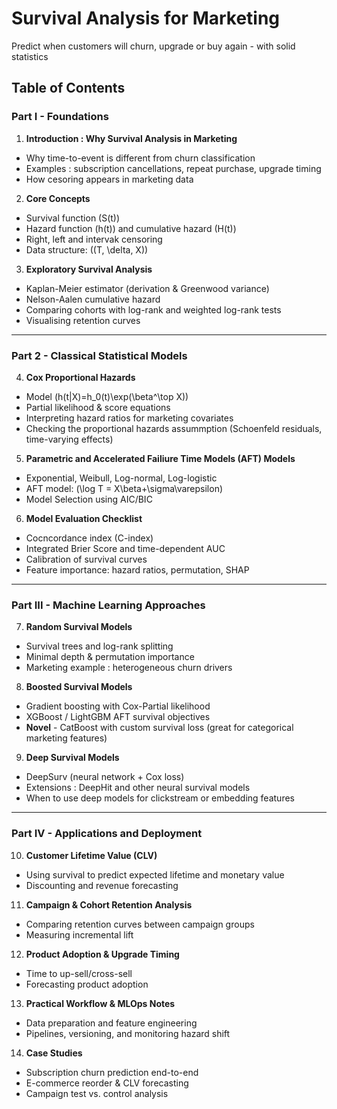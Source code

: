 # Survival Analysis for Marketing

Predict when customers will churn, upgrade or buy again - with solid statistics

## Table of Contents

### Part I - Foundations

1. **Introduction : Why Survival Analysis in Marketing**
- Why time-to-event is different from churn classification
- Examples : subscription cancellations, repeat purchase, upgrade timing
- How cesoring appears in marketing data

2. **Core Concepts**
- Survival function \(S(t)\)
- Hazard function \(h(t)\) and cumulative hazard \(H(t)\) 
- Right, left and intervak censoring
- Data structure: \((T, \delta, X)\)

3. **Exploratory Survival Analysis**
- Kaplan-Meier estimator (derivation & Greenwood variance)
- Nelson-Aalen cumulative hazard
- Comparing cohorts with log-rank and weighted log-rank tests
- Visualising retention curves

---

### Part 2 - Classical Statistical Models


4. **Cox Proportional Hazards** 
- Model \(h(t|X)=h_0(t)\exp(\beta^\top X)\)
- Partial likelihood & score equations
- Interpreting hazard ratios for marketing covariates
- Checking the proportional hazards assummption (Schoenfeld residuals, time-varying effects)

5. **Parametric and Accelerated Failiure Time Models (AFT) Models**
- Exponential, Weibull, Log-normal, Log-logistic
- AFT model: \(\log T = X\beta+\sigma\varepsilon\)
- Model Selection using AIC/BIC

6. **Model Evaluation Checklist**
- Cocncordance index (C-index)
- Integrated Brier Score and time-dependent AUC
- Calibration of survival curves
- Feature importance: hazard ratios, permutation, SHAP

---

### Part III - Machine Learning Approaches

7. **Random Survival Models**
- Survival trees and log-rank splitting
- Minimal depth & permutation importance
- Marketing example : heterogeneous churn drivers

8. **Boosted Survival Models**
- Gradient boosting with Cox-Partial likelihood
- XGBoost / LightGBM AFT survival objectives
- **Novel** - CatBoost with custom survival loss (great for categorical marketing features)

9. **Deep Survival Models**
- DeepSurv (neural network + Cox loss)
- Extensions : DeepHit and other neural survival models
- When to use deep models for clickstream or embedding features

---

### Part IV - Applications and Deployment
10. **Customer Lifetime Value (CLV)**
- Using survival to predict expected lifetime and monetary value
- Discounting and revenue forecasting

11. **Campaign & Cohort Retention Analysis**
- Comparing retention curves between campaign groups
- Measuring incremental lift

12. **Product Adoption & Upgrade Timing**
- Time to up-sell/cross-sell
- Forecasting product adoption

13. **Practical Workflow & MLOps Notes**
- Data preparation and feature engineering
- Pipelines, versioning, and monitoring hazard shift

14. **Case Studies**
- Subscription churn prediction end-to-end
- E-commerce reorder & CLV forecasting
- Campaign test vs. control analysis
